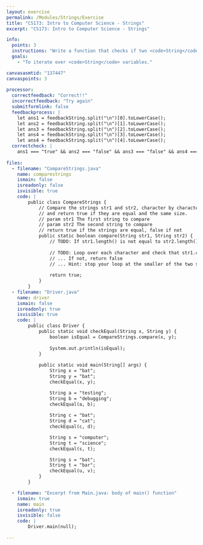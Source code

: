```yaml
---
layout: exercise
permalink: /Modules/Strings/Exercise
title: "CS173: Intro to Computer Science - Strings"
excerpt: "CS173: Intro to Computer Science - Strings"

info:
  points: 3
  instructions: "Write a function that checks if two <code>String</code>s are equal, by checking them character by character.  Loop over all characters up to the length of the string, and obtain each character using the <code>str1.charAt(i)</code> or the <code>str1.substring(i, i+1)</code> method (and <code>str2.charAt(i)</code> or the <code>str2.substring(i, i+1)</code>, for the other string, as well)."
  goals:
    - "To iterate over <code>String</code> variables."

canvasasmtid: "137447"
canvaspoints: 3
    
processor:  
  correctfeedback: "Correct!!" 
  incorrectfeedback: "Try again"
  submitformlink: false
  feedbackprocess: | 
    let ans1 = feedbackString.split("\n")[0].toLowerCase();
    let ans2 = feedbackString.split("\n")[1].toLowerCase();
    let ans3 = feedbackString.split("\n")[2].toLowerCase();
    let ans4 = feedbackString.split("\n")[3].toLowerCase();
    let ans4 = feedbackString.split("\n")[4].toLowerCase();
  correctcheck: |
    ans1 === "true" && ans2 === "false" && ans3 === "false" && ans4 === "false" && ans5 === "false"
 
files:    
  - filename: "CompareStrings.java"
    name: comparestrings
    ismain: false
    isreadonly: false
    isvisible: true
    code: |
        public class CompareStrings {
            // Compare the strings str1 and str2, character by character, 
            // and return true if they are equal and the same size.
            // param str1 The first string to compare
            // param str2 The second string to compare
            // return true if the strings are equal, false if not      
            public static boolean compare(String str1, String str2) {
                // TODO: If str1.length() is not equal to str2.length(), return false
            
                // TODO: Loop over each character and check that str1.charAt(i) equals str2.charAt(i).  
                // ... If not, return false
                // ... Hint: stop your loop at the smaller of the two string lengths (use Math.min() for this)!
                
                return true;
            }
        }
  - filename: "Driver.java"
    name: driver
    ismain: false
    isreadonly: true
    isvisible: true
    code: | 
        public class Driver {
            public static void checkEqual(String x, String y) {
                boolean isEqual = CompareStrings.compare(x, y);
                
                System.out.println(isEqual);
            }
                
            public static void main(String[] args) {
                String x = "bat";
                String y = "bat";
                checkEqual(x, y);

                String a = "testing";
                String b = "debugging";
                checkEqual(a, b);
                
                String c = "bat";
                String d = "cat";
                checkEqual(c, d);  

                String s = "computer";
                String t = "science";
                checkEqual(s, t);    

                String s = "bat";
                String t = "bar";
                checkEqual(u, v);                 
            }
        }

  - filename: "Excerpt from Main.java: body of main() function"
    ismain: true
    name: main
    isreadonly: true
    isvisible: false
    code: |
        Driver.main(null);
        
---
```

